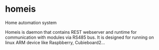 # homeis
Home automation system

Homeis is daemon that contains REST webserver and runtime for communication with modules via RS485 bus. It is designed for running on linux ARM device like Raspbberry, Cubieboard2...

